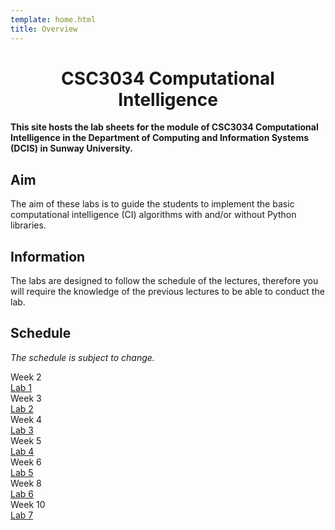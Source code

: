 ```yaml
---
template: home.html
title: Overview
---
```


<h1 style="text-align: center">CSC3034 Computational Intelligence</h1>

**This site hosts the lab sheets for the module of CSC3034 Computational Intelligence in the Department of Computing and Information Systems (DCIS) in Sunway University.**

## Aim

The aim of these labs is to guide the students to implement the basic computational intelligence (CI) algorithms with and/or without Python libraries.

## Information

The labs are designed to follow the schedule of the lectures, therefore you will require the knowledge of the previous lectures to be able to conduct the lab.

## Schedule 

*The schedule is subject to change.*

<div class="timeline">
    <div class="container right">
        <div class="date">Week 2</div>
        <div class="content"><a href="./lab1">Lab 1</a></div>
    </div>
    <div class="container right">
        <div class="date">Week 3</div>
        <div class="content"><a href="./lab2">Lab 2</a></div>
    </div>
    <div class="container right">
        <div class="date">Week 4</div>
        <div class="content"><a href="./lab3">Lab 3</a></div>
    </div>
    <div class="container right">
        <div class="date">Week 5</div>
        <div class="content"><a href="">Lab 4</a></div>
    </div>
    <div class="container right">
        <div class="date">Week 6</div>
        <div class="content"><a href="">Lab 5</a></div>
    </div>
    <div class="container right">
        <div class="date">Week 8</div>
        <div class="content"><a href="">Lab 6</a></div>
    </div>
    <div class="container right">
        <div class="date">Week 10</div>
        <div class="content"><a href="">Lab 7</a></div>
    </div>
</div>
